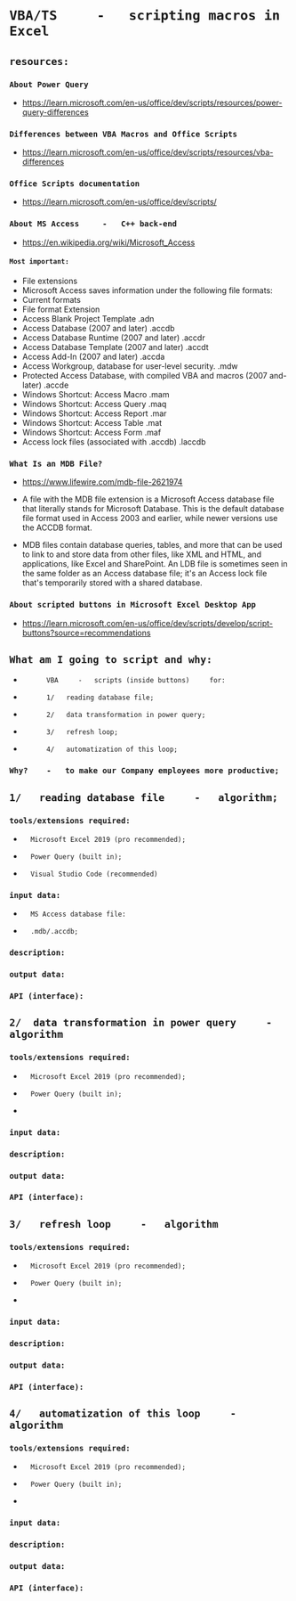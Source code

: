 #       `VBA/TS     -   scripting macros in Excel`

##      `resources:`

### `About Power Query`
*   https://learn.microsoft.com/en-us/office/dev/scripts/resources/power-query-differences

### `Differences between VBA Macros and Office Scripts`
*   https://learn.microsoft.com/en-us/office/dev/scripts/resources/vba-differences

### `Office Scripts documentation`
*   https://learn.microsoft.com/en-us/office/dev/scripts/

### `About MS Access     -   C++ back-end`
*   https://en.wikipedia.org/wiki/Microsoft_Access

#### `Most important:`
-   File extensions
-   Microsoft Access saves information under the following file formats:
-   Current formats
-   File format	Extension
-   Access Blank Project Template	.adn
-   Access Database (2007 and later)	.accdb
-   Access Database Runtime (2007 and later)	.accdr
-   Access Database Template (2007 and later)	.accdt
-   Access Add-In (2007 and later)	.accda
-   Access Workgroup, database for user-level security.	.mdw
-   Protected Access Database, with compiled VBA and macros (2007 and- later)	.accde
-   Windows Shortcut: Access Macro	.mam
-   Windows Shortcut: Access Query	.maq
-   Windows Shortcut: Access Report	.mar
-   Windows Shortcut: Access Table	.mat
-   Windows Shortcut: Access Form	.maf
-   Access lock files (associated with .accdb)	.laccdb

### `What Is an MDB File?`
-   https://www.lifewire.com/mdb-file-2621974

*   A file with the MDB file extension is a Microsoft Access database file that literally stands for Microsoft Database. This is the default database file format used in Access 2003 and earlier, while newer versions use the ACCDB format.

*   MDB files contain database queries, tables, and more that can be used to link to and store data from other files, like XML and HTML, and applications, like Excel and SharePoint. An LDB file is sometimes seen in the same folder as an Access database file; it's an Access lock file that's temporarily stored with a shared database.

### `About scripted buttons in Microsoft Excel Desktop App`
*   https://learn.microsoft.com/en-us/office/dev/scripts/develop/script-buttons?source=recommendations  

##      `What am I going to script and why:`

*           VBA     -   scripts (inside buttons)     for:
-           1/   reading database file;
-           2/   data transformation in power query;
-           3/   refresh loop;
-           4/   automatization of this loop;

###   `Why?    -   to make our Company employees more productive;`

##      `1/   reading database file     -   algorithm;`

###     `tools/extensions required:`

-       Microsoft Excel 2019 (pro recommended);
-       Power Query (built in);
-       Visual Studio Code (recommended)

###     `input data:`

*       MS Access database file:
-       .mdb/.accdb;

###     `description:`

###     `output data:`

###     `API (interface):`


##      `2/  data transformation in power query     -   algorithm`

###     `tools/extensions required:`
-       Microsoft Excel 2019 (pro recommended);
-       Power Query (built in);
-        

###     `input data:`

###     `description:`

###     `output data:`

###     `API (interface):`


##      `3/   refresh loop     -   algorithm`

###     `tools/extensions required:`
-       Microsoft Excel 2019 (pro recommended);
-       Power Query (built in);
-        

###     `input data:`

###     `description:`

###     `output data:`

###     `API (interface):`


##      `4/   automatization of this loop     -   algorithm`

###     `tools/extensions required:`
-       Microsoft Excel 2019 (pro recommended);
-       Power Query (built in);
-        

###     `input data:`

###     `description:`

###     `output data:`

###     `API (interface):`







